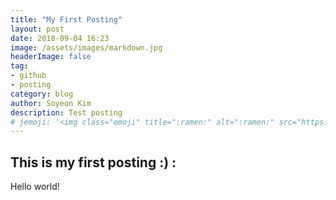 ```yaml
---
title: "My First Posting"
layout: post
date: 2018-09-04 16:23
image: /assets/images/markdown.jpg
headerImage: false
tag:
- github
- posting
category: blog
author: Soyeon Kim
description: Test posting
# jemoji: '<img class="emoji" title=":ramen:" alt=":ramen:" src="https://assets.github.com/images/icons/emoji/unicode/1f35c.png" height="20" width="20" align="absmiddle">'
---
```


## This is my first posting :) :

Hello world! 


